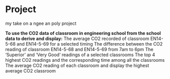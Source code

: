 # Project
my take on a ngee an poly project

**To use the CO2 data of classroom in engineering school from the school data to derive and display:**
The average CO2 recorded of classroom EN14-5-68 and EN14-5-69 for a selected timing
The difference between the CO2 reading of classroom EN14-5-68 and EN14-5-69 from 7am to 6pm
The ‘Superior’ and ‘Very Good’ readings of a selected classrooms
The top 4 highest CO2 readings and the corresponding time among all the classrooms
The average CO2 reading of each classroom and display the highest average CO2 classroom
